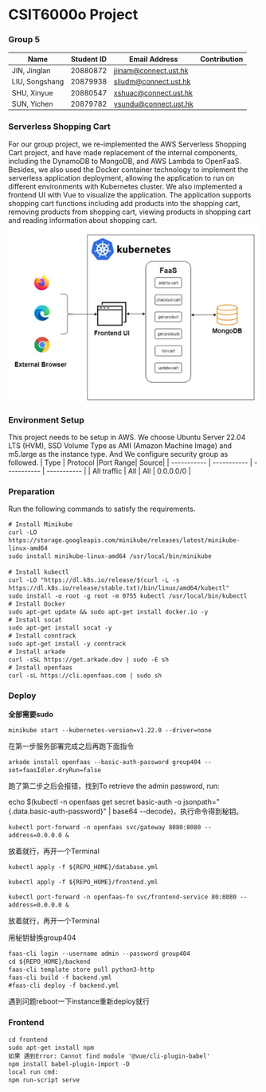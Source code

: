 # CSIT6000o Project
### Group 5
| Name    | Student ID |Email Address| Contribution|
| ----------- | ----------- | ----------- | ----------- |
| JIN, Jinglan      | 20880872       | jjinam@connect.ust.hk       |       |
| LIU, Songshang   |20879938        |sliudm@connect.ust.hk       |       |
| SHU, Xinyue      | 20880547       | xshuac@connect.ust.hk       |       |
|SUN, Yichen  |20879782        |ysundu@connect.ust.hk       |       |
### Serverless Shopping Cart
For our group project, we re-implemented the AWS Serverless Shopping Cart project, and have made replacement of the internal components, including the DynamoDB to MongoDB, and AWS Lambda to OpenFaaS. Besides, we also used the Docker container technology to implement the serverless application deployment, allowing the application to run on different environments with Kubernetes cluster. We also implemented a frontend UI with Vue to visualize the application. The application supports shopping cart functions including add products into the shopping cart, removing products from shopping cart, viewing products in shopping cart and reading information about shopping cart. 
![overview](/overview.jpg)
### Environment Setup
This project needs to be setup in AWS. We choose Ubuntu Server 22.04 LTS (HVM), SSD Volume Type as AMI (Amazon Machine Image) and m5.large as the instance type. And We configure security group as followed.
| Type			    | Protocol |Port Range| Source|
| ----------- | ----------- | ----------- | ----------- |
| All traffic				     | All       | All     |     0.0.0.0/0  |
### Preparation
Run the following commands to satisfy the requirements.
```
# Install Minikube
curl -LO https://storage.googleapis.com/minikube/releases/latest/minikube-linux-amd64
sudo install minikube-linux-amd64 /usr/local/bin/minikube

# Install kubectl
curl -LO "https://dl.k8s.io/release/$(curl -L -s https://dl.k8s.io/release/stable.txt)/bin/linux/amd64/kubectl"
sudo install -o root -g root -m 0755 kubectl /usr/local/bin/kubectl
# Install Docker
sudo apt-get update && sudo apt-get install docker.io -y
# Install socat
sudo apt-get install socat -y
# Install conntrack
sudo apt-get install -y conntrack
# Install arkade
curl -sSL https://get.arkade.dev | sudo -E sh
# Install openfaas
curl -sL https://cli.openfaas.com | sudo sh
```

### Deploy

**全部需要sudo** 

```
minikube start --kubernetes-version=v1.22.0 --driver=none
```

在第一步服务部署完成之后再跑下面指令

```
arkade install openfaas --basic-auth-password group404 --set=faasIdler.dryRun=false
```

跑了第二步之后会报错，找到To retrieve the admin password, run:

echo $(kubectl -n openfaas get secret basic-auth -o jsonpath="{.data.basic-auth-password}" | base64 --decode)，执行命令得到秘钥。

```
kubectl port-forward -n openfaas svc/gateway 8080:8080 --address=0.0.0.0 &
```

放着就行，再开一个Terminal

```
kubectl apply -f ${REPO_HOME}/database.yml
```

```
kubectl apply -f ${REPO_HOME}/frontend.yml
```

```
kubectl port-forward -n openfaas-fn svc/frontend-service 80:8080 --address=0.0.0.0 &
```

放着就行，再开一个Terminal

用秘钥替换group404

```
faas-cli login --username admin --password group404
cd ${REPO_HOME}/backend
faas-cli template store pull python3-http
faas-cli build -f backend.yml
#faas-cli deploy -f backend.yml
```

遇到问题reboot一下instance重新deploy就行

### Frontend
```
cd frontend
sudo apt-get install npm
如果 遇到Error: Cannot find module '@vue/cli-plugin-babel'
npm install babel-plugin-import -D
local run cmd:
npm run-script serve
```
